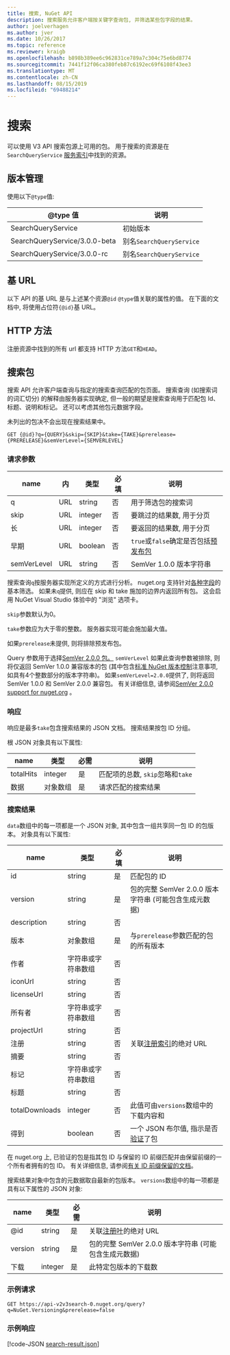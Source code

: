 ```yaml
---
title: 搜索, NuGet API
description: 搜索服务允许客户端按关键字查询包, 并筛选某些包字段的结果。
author: joelverhagen
ms.author: jver
ms.date: 10/26/2017
ms.topic: reference
ms.reviewer: kraigb
ms.openlocfilehash: b898b389ee6c962831ce789a7c304c75e6bd8774
ms.sourcegitcommit: 7441f12f06ca380feb87c6192ec69f6108f43ee3
ms.translationtype: MT
ms.contentlocale: zh-CN
ms.lasthandoff: 08/15/2019
ms.locfileid: "69488214"
---
```

# <a name="search"></a>搜索

可以使用 V3 API 搜索包源上可用的包。 用于搜索的资源是在`SearchQueryService` [服务索引](service-index.md)中找到的资源。

## <a name="versioning"></a>版本管理

使用以下`@type`值:

@type 值                   | 说明
----------------------------- | -----
SearchQueryService            | 初始版本
SearchQueryService/3.0.0-beta | 别名`SearchQueryService`
SearchQueryService/3.0.0-rc   | 别名`SearchQueryService`

## <a name="base-url"></a>基 URL

以下 API 的基 URL 是与上述某个资源`@id` `@type`值关联的属性的值。 在下面的文档中, 将使用占位符`{@id}`基 URL。

## <a name="http-methods"></a>HTTP 方法

注册资源中找到的所有 url 都支持 HTTP 方法`GET`和`HEAD`。

## <a name="search-for-packages"></a>搜索包

搜索 API 允许客户端查询与指定的搜索查询匹配的包页面。 搜索查询 (如搜索词的词汇切分) 的解释由服务器实现确定, 但一般的期望是搜索查询用于匹配包 Id、标题、说明和标记。 还可以考虑其他包元数据字段。

未列出的包决不会出现在搜索结果中。

    GET {@id}?q={QUERY}&skip={SKIP}&take={TAKE}&prerelease={PRERELEASE}&semVerLevel={SEMVERLEVEL}

### <a name="request-parameters"></a>请求参数

name        | 内     | 类型    | 必填 | 说明
----------- | ------ | ------- | -------- | -----
q           | URL    | string  | 否       | 用于筛选包的搜索词
skip        | URL    | integer | 否       | 要跳过的结果数, 用于分页
长        | URL    | integer | 否       | 要返回的结果数, 用于分页
早期  | URL    | boolean | 否       | `true`或`false`确定是否包括[预发布包](../create-packages/prerelease-packages.md)
semVerLevel | URL    | string  | 否       | SemVer 1.0.0 版本字符串 

搜索查询`q`按服务器实现所定义的方式进行分析。 nuget.org 支持针对[各种字段](../consume-packages/finding-and-choosing-packages.md#search-syntax)的基本筛选。 如果未`q`提供, 则应在 skip 和 take 施加的边界内返回所有包。 这会启用 NuGet Visual Studio 体验中的 "浏览" 选项卡。

`skip`参数默认为0。

`take`参数应为大于零的整数。 服务器实现可能会施加最大值。

如果`prerelease`未提供, 则将排除预发布包。

Query 参数用于选择[SemVer 2.0.0 包。](https://github.com/NuGet/Home/wiki/SemVer2-support-for-nuget.org-%28server-side%29#identifying-semver-v200-packages) `semVerLevel`
如果此查询参数被排除, 则将仅返回 SemVer 1.0.0 兼容版本的包 (其中包含[标准 NuGet 版本控制](../concepts/package-versioning.md)注意事项, 如具有4个整数部分的版本字符串)。
如果`semVerLevel=2.0.0`提供了, 则将返回 SemVer 1.0.0 和 SemVer 2.0.0 兼容包。 有关详细信息, 请参阅[SemVer 2.0.0 support for nuget.org](https://github.com/NuGet/Home/wiki/SemVer2-support-for-nuget.org-%28server-side%29) 。

### <a name="response"></a>响应

响应是最多`take`包含搜索结果的 JSON 文档。 搜索结果按包 ID 分组。

根 JSON 对象具有以下属性:

name      | 类型             | 必需 | 说明
--------- | ---------------- | -------- | -----
totalHits | integer          | 是      | 匹配项的总数, `skip`忽略和`take`
数据      | 对象数组 | 是      | 请求匹配的搜索结果

### <a name="search-result"></a>搜索结果

`data`数组中的每一项都是一个 JSON 对象, 其中包含一组共享同一包 ID 的包版本。
对象具有以下属性:

name           | 类型                       | 必填 | 说明
-------------- | -------------------------- | -------- | -----
id             | string                     | 是      | 匹配包的 ID
version        | string                     | 是      | 包的完整 SemVer 2.0.0 版本字符串 (可能包含生成元数据)
description    | string                     | 否       | 
版本       | 对象数组           | 是      | 与`prerelease`参数匹配的包的所有版本
作者        | 字符串或字符串数组 | 否       | 
iconUrl        | string                     | 否       | 
licenseUrl     | string                     | 否       | 
所有者         | 字符串或字符串数组 | 否       | 
projectUrl     | string                     | 否       | 
注册   | string                     | 否       | 关联[注册索引](registration-base-url-resource.md#registration-index)的绝对 URL
摘要        | string                     | 否       | 
标记           | 字符串或字符串数组 | 否       | 
标题          | string                     | 否       | 
totalDownloads | integer                    | 否       | 此值可由`versions`数组中的下载内容和
得到       | boolean                    | 否       | 一个 JSON 布尔值, 指示是否[验证](../nuget-org/id-prefix-reservation.md)了包

在 nuget.org 上, 已验证的包是指其包 ID 与保留的 ID 前缀匹配并由保留前缀的一个所有者拥有的包 ID。 有关详细信息, 请参阅[有关 ID 前缀保留的文档](../reference/id-prefix-reservation.md)。

搜索结果对象中包含的元数据取自最新的包版本。 `versions`数组中的每一项都是具有以下属性的 JSON 对象:

name      | 类型    | 必需 | 说明
--------- | ------- | -------- | -----
@id       | string  | 是      | 关联[注册叶](registration-base-url-resource.md#registration-leaf)的绝对 URL
version   | string  | 是      | 包的完整 SemVer 2.0.0 版本字符串 (可能包含生成元数据)
下载 | integer | 是      | 此特定包版本的下载数

### <a name="sample-request"></a>示例请求

    GET https://api-v2v3search-0.nuget.org/query?q=NuGet.Versioning&prerelease=false

### <a name="sample-response"></a>示例响应

[!code-JSON [search-result.json](./_data/search-result.json)]
